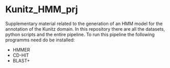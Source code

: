 # Kunitz_HMM_prj
Supplementary material related to the generation of an HMM model for the annotation of the Kunitz domain. 
In this repository there are all the datasets, python scripts and the entire pipeline. 
To run this pipeline the following programms need do be installed:
- HMMER
- CD-HIT
- BLAST+
